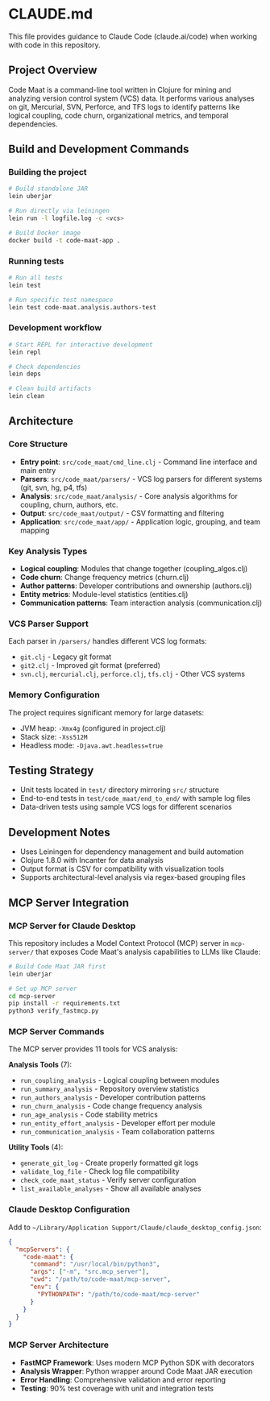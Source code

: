 # CLAUDE.md

This file provides guidance to Claude Code (claude.ai/code) when working with code in this repository.

## Project Overview

Code Maat is a command-line tool written in Clojure for mining and analyzing version control system (VCS) data. It performs various analyses on git, Mercurial, SVN, Perforce, and TFS logs to identify patterns like logical coupling, code churn, organizational metrics, and temporal dependencies.

## Build and Development Commands

### Building the project
```bash
# Build standalone JAR
lein uberjar

# Run directly via leiningen  
lein run -l logfile.log -c <vcs>

# Build Docker image
docker build -t code-maat-app .
```

### Running tests
```bash
# Run all tests
lein test

# Run specific test namespace
lein test code-maat.analysis.authors-test
```

### Development workflow
```bash
# Start REPL for interactive development
lein repl

# Check dependencies
lein deps

# Clean build artifacts
lein clean
```

## Architecture

### Core Structure
- **Entry point**: `src/code_maat/cmd_line.clj` - Command line interface and main entry
- **Parsers**: `src/code_maat/parsers/` - VCS log parsers for different systems (git, svn, hg, p4, tfs)
- **Analysis**: `src/code_maat/analysis/` - Core analysis algorithms for coupling, churn, authors, etc.
- **Output**: `src/code_maat/output/` - CSV formatting and filtering
- **Application**: `src/code_maat/app/` - Application logic, grouping, and team mapping

### Key Analysis Types
- **Logical coupling**: Modules that change together (coupling_algos.clj)
- **Code churn**: Change frequency metrics (churn.clj) 
- **Author patterns**: Developer contributions and ownership (authors.clj)
- **Entity metrics**: Module-level statistics (entities.clj)
- **Communication patterns**: Team interaction analysis (communication.clj)

### VCS Parser Support
Each parser in `/parsers/` handles different VCS log formats:
- `git.clj` - Legacy git format
- `git2.clj` - Improved git format (preferred)
- `svn.clj`, `mercurial.clj`, `perforce.clj`, `tfs.clj` - Other VCS systems

### Memory Configuration
The project requires significant memory for large datasets:
- JVM heap: `-Xmx4g` (configured in project.clj)
- Stack size: `-Xss512M`
- Headless mode: `-Djava.awt.headless=true`

## Testing Strategy
- Unit tests located in `test/` directory mirroring `src/` structure
- End-to-end tests in `test/code_maat/end_to_end/` with sample log files
- Data-driven tests using sample VCS logs for different scenarios

## Development Notes
- Uses Leiningen for dependency management and build automation
- Clojure 1.8.0 with Incanter for data analysis
- Output format is CSV for compatibility with visualization tools
- Supports architectural-level analysis via regex-based grouping files

## MCP Server Integration

### MCP Server for Claude Desktop
This repository includes a Model Context Protocol (MCP) server in `mcp-server/` that exposes Code Maat's analysis capabilities to LLMs like Claude:

```bash
# Build Code Maat JAR first
lein uberjar

# Set up MCP server
cd mcp-server
pip install -r requirements.txt
python3 verify_fastmcp.py
```

### MCP Server Commands
The MCP server provides 11 tools for VCS analysis:

**Analysis Tools** (7):
- `run_coupling_analysis` - Logical coupling between modules
- `run_summary_analysis` - Repository overview statistics  
- `run_authors_analysis` - Developer contribution patterns
- `run_churn_analysis` - Code change frequency analysis
- `run_age_analysis` - Code stability metrics
- `run_entity_effort_analysis` - Developer effort per module
- `run_communication_analysis` - Team collaboration patterns

**Utility Tools** (4):
- `generate_git_log` - Create properly formatted git logs
- `validate_log_file` - Check log file compatibility
- `check_code_maat_status` - Verify server configuration
- `list_available_analyses` - Show all available analyses

### Claude Desktop Configuration
Add to `~/Library/Application Support/Claude/claude_desktop_config.json`:

```json
{
  "mcpServers": {
    "code-maat": {
      "command": "/usr/local/bin/python3",
      "args": ["-m", "src.mcp_server"],
      "cwd": "/path/to/code-maat/mcp-server",
      "env": {
        "PYTHONPATH": "/path/to/code-maat/mcp-server"
      }
    }
  }
}
```

### MCP Server Architecture
- **FastMCP Framework**: Uses modern MCP Python SDK with decorators
- **Analysis Wrapper**: Python wrapper around Code Maat JAR execution
- **Error Handling**: Comprehensive validation and error reporting
- **Testing**: 90% test coverage with unit and integration tests
